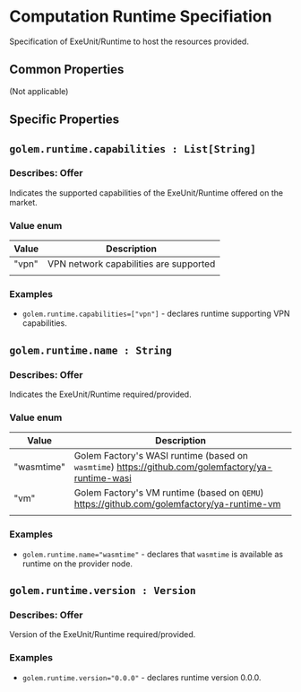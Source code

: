 # Computation Runtime Specifiation 
Specification of ExeUnit/Runtime to host the resources provided.

## Common Properties

(Not applicable)
  
## Specific Properties

## `golem.runtime.capabilities : List[String]` 

### Describes: Offer

Indicates the supported capabilities of the ExeUnit/Runtime offered on the market.

### Value enum
| Value      | Description                                        |
| ---------- | -------------------------------------------------- |
| "vpn" | VPN network capabilities are supported |
|            |                                                    |

### **Examples**

* `golem.runtime.capabilities=["vpn"]` - declares runtime supporting VPN capabilities.

## `golem.runtime.name : String` 

### Describes: Offer

Indicates the ExeUnit/Runtime required/provided. 
### Value enum
| Value      | Description                                        |
| ---------- | -------------------------------------------------- |
| "wasmtime" | Golem Factory's WASI runtime (based on `wasmtime`) https://github.com/golemfactory/ya-runtime-wasi |
| "vm" | Golem Factory's VM runtime (based on `QEMU`) https://github.com/golemfactory/ya-runtime-vm |
|            |                                                    |

### **Examples**

* `golem.runtime.name="wasmtime"` - declares that `wasmtime` is available as runtime on the provider node.
  
## `golem.runtime.version : Version` 

### Describes: Offer

Version of the ExeUnit/Runtime required/provided.

### **Examples**

* `golem.runtime.version="0.0.0"` - declares runtime version 0.0.0.

